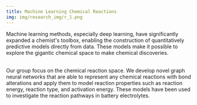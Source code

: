 ```yaml
---
title: Machine Learning Chemical Reactions
img: img/research_img/r_1.png
---
```


Machine learning methods, especially deep learning, have significantly expanded a chemist's toolbox, enabling the construction of quantitatively predictive models directly from data. These models make it possible to explore the gigantic chemical space to make chemical discoveries.<br><br>

Our group focus on the chemical reaction space. We develop novel graph neural networks that are able to represent any chemical reactions with bond alterations and apply them to model reaction properties such as reaction energy, reaction type, and activation energy. These models have been used to investigate the reaction pathways in battery electrolytes.

